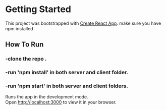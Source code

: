 # Getting Started 

This project was bootstrapped with [Create React App](https://github.com/facebook/create-react-app).
make sure you have npm installed 

## How To Run 

### -clone the repo .

### -run 'npm install' in both server and client folder.

### -run 'npm start' in both server and client folders.

Runs the app in the development mode.\
Open [http://localhost:3000](http://localhost:3000) to view it in your browser.

